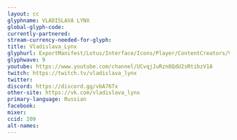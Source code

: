 ```yaml
---
layout: cc
glyphname: VLADISLAVA LYNX
global-glyph-code:
currently-partnered:
stream-currency-needed-for-glyph:
title: Vladislava_Lynx
glyphurl: ExportManifest/Lotus/Interface/Icons/Player/ContentCreators/VladislavaLynx.png
glyphwave: 9
youtube: https://www.youtube.com/channel/UCvqjJuRzn8QdU2sRtibzV1A
twitch: https://twitch.tv/vladislava_lynx
twitter:
discord: https://discord.gg/vbA76Tx
other-site: https://vk.com/vladislava_lynx
primary-language: Russian
facebook:
mixer:
ccid: 209
alt-names:
---
```

